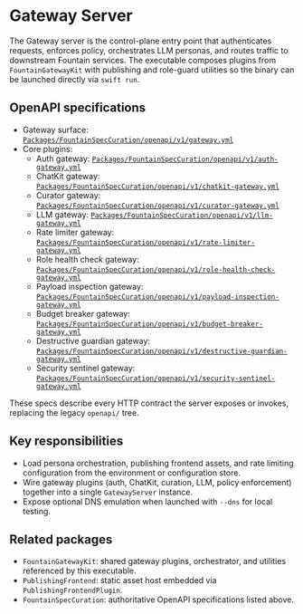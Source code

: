 # Gateway Server

The Gateway server is the control-plane entry point that authenticates requests, enforces policy, orchestrates LLM personas, and routes traffic to downstream Fountain services. The executable composes plugins from `FountainGatewayKit` with publishing and role-guard utilities so the binary can be launched directly via `swift run`.

## OpenAPI specifications

- Gateway surface: [`Packages/FountainSpecCuration/openapi/v1/gateway.yml`](../../../FountainSpecCuration/openapi/v1/gateway.yml)
- Core plugins:
  - Auth gateway: [`Packages/FountainSpecCuration/openapi/v1/auth-gateway.yml`](../../../FountainSpecCuration/openapi/v1/auth-gateway.yml)
  - ChatKit gateway: [`Packages/FountainSpecCuration/openapi/v1/chatkit-gateway.yml`](../../../FountainSpecCuration/openapi/v1/chatkit-gateway.yml)
  - Curator gateway: [`Packages/FountainSpecCuration/openapi/v1/curator-gateway.yml`](../../../FountainSpecCuration/openapi/v1/curator-gateway.yml)
  - LLM gateway: [`Packages/FountainSpecCuration/openapi/v1/llm-gateway.yml`](../../../FountainSpecCuration/openapi/v1/llm-gateway.yml)
  - Rate limiter gateway: [`Packages/FountainSpecCuration/openapi/v1/rate-limiter-gateway.yml`](../../../FountainSpecCuration/openapi/v1/rate-limiter-gateway.yml)
  - Role health check gateway: [`Packages/FountainSpecCuration/openapi/v1/role-health-check-gateway.yml`](../../../FountainSpecCuration/openapi/v1/role-health-check-gateway.yml)
  - Payload inspection gateway: [`Packages/FountainSpecCuration/openapi/v1/payload-inspection-gateway.yml`](../../../FountainSpecCuration/openapi/v1/payload-inspection-gateway.yml)
  - Budget breaker gateway: [`Packages/FountainSpecCuration/openapi/v1/budget-breaker-gateway.yml`](../../../FountainSpecCuration/openapi/v1/budget-breaker-gateway.yml)
  - Destructive guardian gateway: [`Packages/FountainSpecCuration/openapi/v1/destructive-guardian-gateway.yml`](../../../FountainSpecCuration/openapi/v1/destructive-guardian-gateway.yml)
  - Security sentinel gateway: [`Packages/FountainSpecCuration/openapi/v1/security-sentinel-gateway.yml`](../../../FountainSpecCuration/openapi/v1/security-sentinel-gateway.yml)

These specs describe every HTTP contract the server exposes or invokes, replacing the legacy `openapi/` tree.

## Key responsibilities

- Load persona orchestration, publishing frontend assets, and rate limiting configuration from the environment or configuration store.
- Wire gateway plugins (auth, ChatKit, curation, LLM, policy enforcement) together into a single `GatewayServer` instance.
- Expose optional DNS emulation when launched with `--dns` for local testing.

## Related packages

- `FountainGatewayKit`: shared gateway plugins, orchestrator, and utilities referenced by this executable.
- `PublishingFrontend`: static asset host embedded via `PublishingFrontendPlugin`.
- `FountainSpecCuration`: authoritative OpenAPI specifications listed above.

